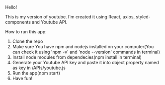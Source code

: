 Hello!

This is my version of youtube. I'm created it using React, axios, styled-components and Youtube API.


How to run this app: 

1. Clone the repo
2. Make sure You have npm and nodejs installed on your computer(You can check it using 'npm -v' and 'node --version' commands      in terminal)
3. Install node modules from dependecies(npm install in terminal)
4. Generate your Youtube API key and paste it into object property named as key in /APIs/youtube.js
4. Run the app(npm start)
5. Have fun!

